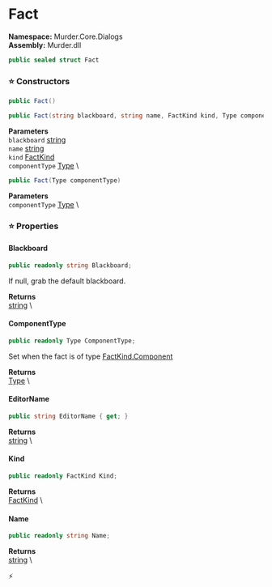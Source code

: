# Fact

**Namespace:** Murder.Core.Dialogs \
**Assembly:** Murder.dll

```csharp
public sealed struct Fact
```

### ⭐ Constructors
```csharp
public Fact()
```

```csharp
public Fact(string blackboard, string name, FactKind kind, Type componentType)
```

**Parameters** \
`blackboard` [string](https://learn.microsoft.com/en-us/dotnet/api/System.String?view=net-7.0) \
`name` [string](https://learn.microsoft.com/en-us/dotnet/api/System.String?view=net-7.0) \
`kind` [FactKind](../../../Murder/Core/Dialogs/FactKind.html) \
`componentType` [Type](https://learn.microsoft.com/en-us/dotnet/api/System.Type?view=net-7.0) \

```csharp
public Fact(Type componentType)
```

**Parameters** \
`componentType` [Type](https://learn.microsoft.com/en-us/dotnet/api/System.Type?view=net-7.0) \

### ⭐ Properties
#### Blackboard
```csharp
public readonly string Blackboard;
```

If null, grab the default blackboard.

**Returns** \
[string](https://learn.microsoft.com/en-us/dotnet/api/System.String?view=net-7.0) \
#### ComponentType
```csharp
public readonly Type ComponentType;
```

Set when the fact is of type [FactKind.Component](../../../Murder/Core/Dialogs/FactKind.html#Component)

**Returns** \
[Type](https://learn.microsoft.com/en-us/dotnet/api/System.Type?view=net-7.0) \
#### EditorName
```csharp
public string EditorName { get; }
```

**Returns** \
[string](https://learn.microsoft.com/en-us/dotnet/api/System.String?view=net-7.0) \
#### Kind
```csharp
public readonly FactKind Kind;
```

**Returns** \
[FactKind](../../../Murder/Core/Dialogs/FactKind.html) \
#### Name
```csharp
public readonly string Name;
```

**Returns** \
[string](https://learn.microsoft.com/en-us/dotnet/api/System.String?view=net-7.0) \


⚡